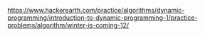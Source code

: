 https://www.hackerearth.com/practice/algorithms/dynamic-programming/introduction-to-dynamic-programming-1/practice-problems/algorithm/winter-is-coming-12/
